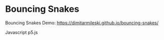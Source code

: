 # Bouncing Snakes
Bouncing Snakes
 Demo: https://dimitarmileski.github.io/bouncing-snakes/

Javascript 
p5.js

